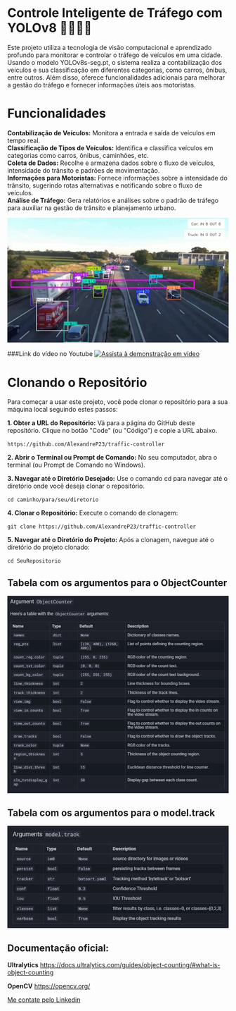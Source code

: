 # Controle Inteligente de Tráfego com YOLOv8 🚗🚌🚚🚦
Este projeto utiliza a tecnologia de visão computacional e aprendizado profundo para monitorar e controlar o tráfego de veículos em uma cidade. Usando o modelo YOLOv8s-seg.pt, o sistema realiza a contabilização dos veículos e sua classificação em diferentes categorias, como carros, ônibus, entre outros. Além disso, oferece funcionalidades adicionais para melhorar a gestão do tráfego e fornecer informações úteis aos motoristas.

# Funcionalidades
**Contabilização de Veículos:** Monitora a entrada e saída de veículos em tempo real.<br>
**Classificação de Tipos de Veículos:** Identifica e classifica veículos em categorias como carros, ônibus, caminhões, etc.<br>
**Coleta de Dados:** Recolhe e armazena dados sobre o fluxo de veículos, intensidade do trânsito e padrões de movimentação.<br>
**Informações para Motoristas:** Fornece informações sobre a intensidade do trânsito, sugerindo rotas alternativas e notificando sobre o fluxo de veículos.<br>
**Análise de Tráfego:** Gera relatórios e análises sobre o padrão de tráfego para auxiliar na gestão de trânsito e planejamento urbano.<br>

![imagem](https://github.com/AlexandreP23/traffic-controller/blob/main/traffic_couting_output.jpg)

###Link do vídeo no Youtube
[![Assista à demonstração em vídeo](https://img.youtube.com/vi/XLGV9Qzjx-M/0.jpg)](https://www.youtube.com/watch?v=XLGV9Qzjx-M)


# Clonando o Repositório
Para começar a usar este projeto, você pode clonar o repositório para a sua máquina local seguindo estes passos:

**1. Obter a URL do Repositório:**
Vá para a página do GitHub deste repositório.
Clique no botão "Code" (ou "Código") e copie a URL abaixo. 
```
https://github.com/AlexandreP23/traffic-controller
```
**2. Abrir o Terminal ou Prompt de Comando:**
No seu computador, abra o terminal (ou Prompt de Comando no Windows).

**3. Navegar até o Diretório Desejado:**
Use o comando cd para navegar até o diretório onde você deseja clonar o repositório.
```
cd caminho/para/seu/diretorio
```
**4. Clonar o Repositório:**
Execute o comando de clonagem:
```
git clone https://github.com/AlexandreP23/traffic-controller
```
**5. Navegar até o Diretório do Projeto:**
Após a clonagem, navegue até o diretório do projeto clonado:
```
cd SeuRepositorio
```
## Tabela com os argumentos para o ObjectCounter
![imagem](https://github.com/AlexandreP23/traffic-controller/blob/main/table_arguments.JPG)

## Tabela com os argumentos para o model.track
![imagem](https://github.com/AlexandreP23/traffic-controller/blob/main/table_arg.JPG)

## Documentação oficial:
**Ultralytics**
https://docs.ultralytics.com/guides/object-counting/#what-is-object-counting

**OpenCV**
https://opencv.org/

[Me contate pelo Linkedin](https://www.linkedin.com/in/alexandre-peres-a085b9a6/)

